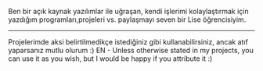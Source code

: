 Ben bir açık kaynak yazılımlar ile uğraşan, kendi işlerimi kolaylaştırmak için yazdığım programları,projeleri vs. paylaşmayı seven bir Lise öğrencisiyim.



---
Projelerimde aksi belirtilmedikçe istediğiniz gibi kullanabilirsiniz, ancak atıf yaparsanız mutlu olurum :)
EN - Unless otherwise stated in my projects, you can use it as you wish, but I would be happy if you attribute it :)
